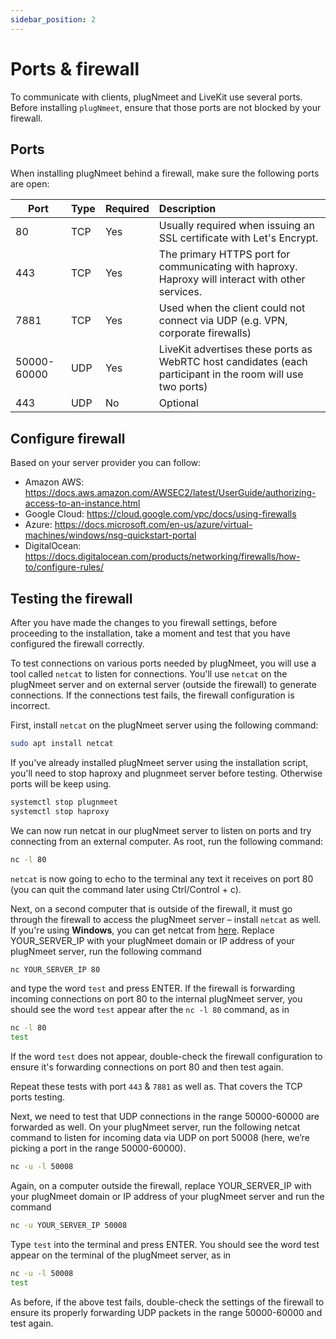 ```yaml
---
sidebar_position: 2
---
```


# Ports & firewall

To communicate with clients, plugNmeet and LiveKit use several ports. Before installing `plugNmeet`, ensure that those ports are not blocked by your firewall.

## Ports

When installing plugNmeet behind a firewall, make sure the following ports are open:

| Port        | Type | Required | Description                                                                                                |
| ----------- | ---- | -------- | :--------------------------------------------------------------------------------------------------------- |
| 80          | TCP  | Yes      | Usually required when issuing an SSL certificate with Let's Encrypt.                                       |
| 443         | TCP  | Yes      | The primary HTTPS port for communicating with haproxy. Haproxy will interact with other services.          |
| 7881        | TCP  | Yes      | Used when the client could not connect via UDP (e.g. VPN, corporate firewalls)                             |
| 50000-60000 | UDP  | Yes      | LiveKit advertises these ports as WebRTC host candidates (each participant in the room will use two ports) |
| 443         | UDP  | No       | Optional                                                                                                   |

## Configure firewall

Based on your server provider you can follow:

- Amazon AWS: https://docs.aws.amazon.com/AWSEC2/latest/UserGuide/authorizing-access-to-an-instance.html
- Google Cloud: https://cloud.google.com/vpc/docs/using-firewalls
- Azure: https://docs.microsoft.com/en-us/azure/virtual-machines/windows/nsg-quickstart-portal
- DigitalOcean: https://docs.digitalocean.com/products/networking/firewalls/how-to/configure-rules/

## Testing the firewall

After you have made the changes to you firewall settings, before proceeding to the installation, take a moment and test that you have configured the firewall correctly.

To test connections on various ports needed by plugNmeet, you will use a tool called `netcat` to listen for connections. You'll use `netcat` on the plugNmeet server and on external server (outside the firewall) to generate connections. If the connections test fails, the firewall configuration is incorrect.

First, install `netcat` on the plugNmeet server using the following command:

```bash
sudo apt install netcat
```

If you've already installed plugNmeet server using the installation script, you'll need to stop haproxy and plugnmeet server before testing. Otherwise ports will be keep using.

```bash
systemctl stop plugnmeet
systemctl stop haproxy
```

We can now run netcat in our plugNmeet server to listen on ports and try connecting from an external computer. As root, run the following command:

```bash
nc -l 80
```

`netcat` is now going to echo to the terminal any text it receives on port 80 (you can quit the command later using Ctrl/Control + c).

Next, on a second computer that is outside of the firewall, it must go through the firewall to access the plugNmeet server – install `netcat` as well. If you're using **Windows**, you can get netcat from [here](https://eternallybored.org/misc/netcat/). Replace YOUR_SERVER_IP with your plugNmeet domain or IP address of your plugNmeet server, run the following command

```bash
nc YOUR_SERVER_IP 80
```

and type the word `test` and press ENTER. If the firewall is forwarding incoming connections on port 80 to the internal plugNmeet server, you should see the word `test` appear after the `nc -l 80` command, as in

```bash
nc -l 80
test
```

If the word `test` does not appear, double-check the firewall configuration to ensure it's forwarding connections on port 80 and then test again.

Repeat these tests with port `443` & `7881` as well as. That covers the TCP ports testing.

Next, we need to test that UDP connections in the range 50000-60000 are forwarded as well. On your plugNmeet server, run the following netcat command to listen for incoming data via UDP on port 50008 (here, we’re picking a port in the range 50000-60000).

```bash
nc -u -l 50008
```

Again, on a computer outside the firewall, replace YOUR_SERVER_IP with your plugNmeet domain or IP address of your plugNmeet server and run the command

```bash
nc -u YOUR_SERVER_IP 50008
```

Type `test` into the terminal and press ENTER. You should see the word test appear on the terminal of the plugNmeet server, as in

```bash
nc -u -l 50008
test
```

As before, if the above test fails, double-check the settings of the firewall to ensure its properly forwarding UDP packets in the range 50000-60000 and test again.
